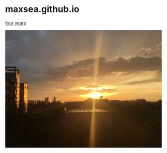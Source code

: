 # maxsea.github.io

[four years](https://www.bilibili.com/video/av29005895?from=search&seid=10982941759365607406 "four years")

![image](https://github.com/xmaxsea/maxsea.github.io/blob/master/4.jpg)
